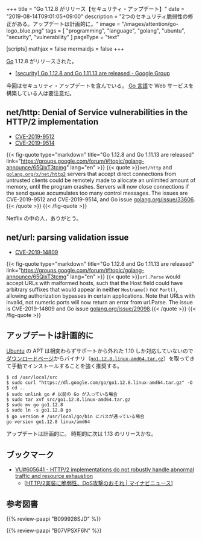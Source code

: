 +++
title = "Go 1.12.8 がリリース【セキュリティ・アップデート】"
date =  "2019-08-14T09:01:05+09:00"
description = "2つのセキュリティ脆弱性の修正がある。アップデートは計画的に。"
image = "/images/attention/go-logo_blue.png"
tags  = [ "programming", "language", "golang", "ubuntu", "security", "vulnerability" ]
pageType = "text"

[scripts]
  mathjax = false
  mermaidjs = false
+++

[Go] 1.12.8 がリリースされた。

- [[security] Go 1.12.8 and Go 1.11.13 are released - Google Group](https://groups.google.com/forum/#!topic/golang-announce/65QixT3tcmg)

今回はセキュリティ・アップデートを含んでいる。
[Go 言語]で Web サービスを構築している人は要注意だ。

## net/http: Denial of Service vulnerabilities in the HTTP/2 implementation

- [CVE-2019-9512](https://nvd.nist.gov/vuln/detail/CVE-2019-9512)
- [CVE-2019-9514](https://nvd.nist.gov/vuln/detail/CVE-2019-9514)

{{< fig-quote type="markdown" title="Go 1.12.8 and Go 1.11.13 are released" link="https://groups.google.com/forum/#!topic/golang-announce/65QixT3tcmg" lang="en" >}}
{{< quote >}}`net/http` and [`golang.org/x/net/http2`](http://golang.org/x/net/http2) servers that accept direct connections from untrusted clients could be remotely made to allocate an unlimited amount of memory, until the program crashes. Servers will now close connections if the send queue accumulates too many control messages.
The issues are CVE-2019-9512 and CVE-2019-9514, and Go issue [golang.org/issue/33606](https://golang.org/issue/33606).{{< /quote >}}
{{< /fig-quote >}}

Netflix の中の人，ありがとう。

## net/url: parsing validation issue

- [CVE-2019-14809](https://nvd.nist.gov/vuln/detail/CVE-2019-14809)

{{< fig-quote type="markdown" title="Go 1.12.8 and Go 1.11.13 are released" link="https://groups.google.com/forum/#!topic/golang-announce/65QixT3tcmg" lang="en" >}}
{{< quote >}}`url.Parse` would accept URLs with malformed hosts, such that the Host field could have arbitrary suffixes that would appear in neither `Hostname()` nor `Port()`, allowing authorization bypasses in certain applications. Note that URLs with invalid, not numeric ports will now return an error from url.Parse.
The issue is CVE-2019-14809 and Go issue [golang.org/issue/29098](https://golang.org/issue/29098).{{< /quote >}}
{{< /fig-quote >}}

## アップデートは計画的に

[Ubuntu] の APT は相変わらずサポートから外れた 1.10 しか対応していないので[ダウンロードページ](https://golang.org/dl/ "Downloads - The Go Programming Language")からバイナリ（[`go1.12.8.linux-amd64.tar.gz`](https://dl.google.com/go/go1.12.8.linux-amd64.tar.gz)）を取ってきて手動でインストールすることを強く推奨する。

```text
$ cd /usr/local/src
$ sudo curl "https://dl.google.com/go/go1.12.8.linux-amd64.tar.gz" -O
$ cd ..
$ sudo unlink go # 以前の Go が入っている場合
$ sudo tar xvf src/go1.12.8.linux-amd64.tar.gz
$ sudo mv go go1.12.8
$ sudo ln -s go1.12.8 go
$ go version # /usr/local/go/bin にパスが通っている場合
go version go1.12.8 linux/amd64
```

アップデートは計画的に。
時期的に次は 1.13 のリリースかな。

[Go]: https://golang.org/ "The Go Programming Language"
[Go 言語]: https://golang.org/ "The Go Programming Language"
[Ubuntu]: https://www.ubuntu.com/ "The leading operating system for PCs, IoT devices, servers and the cloud | Ubuntu"

## ブックマーク

- [VU#605641 - HTTP/2 implementations do not robustly handle abnormal traffic and resource exhaustion](https://www.kb.cert.org/vuls/id/605641/)
    - [[HTTP/2実装に脆弱性、DoS攻撃のおそれ | マイナビニュース](https://news.mynavi.jp/article/20190816-877630/)]

## 参考図書

{{% review-paapi "B099928SJD" %}} <!-- プログラミング言語Go -->

{{% review-paapi "B07VPSXF6N" %}} <!-- 改訂2版 みんなのGo言語 -->
